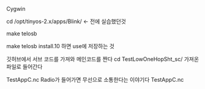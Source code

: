 Cygwin

cd /opt/tinyos-2.x/apps/Blink/ <- 전에 실습했던것

make telosb  

make telosb install.10 하면 use에 저장하는 것

깃허브에서 서브 코드를 가져와 메인코드를 짠다
cd TestLowOneHopSht_sc/ 가져온 파일로 들어간다

TestAppC.nc
Radio가 들어가면 무선으로 소통한다는 이야기다
TestAppC.nc

